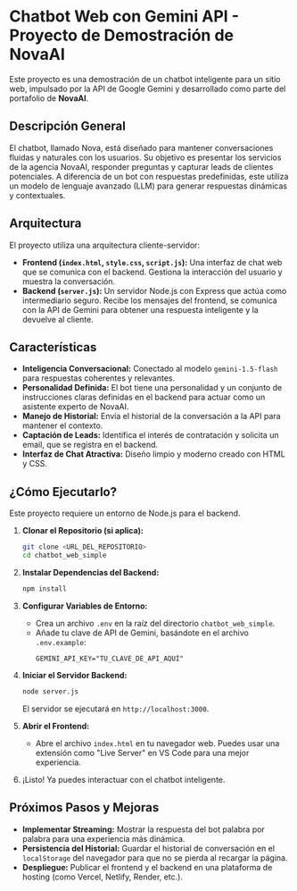 # Chatbot Web con Gemini API - Proyecto de Demostración de NovaAI

Este proyecto es una demostración de un chatbot inteligente para un sitio web, impulsado por la API de Google Gemini y desarrollado como parte del portafolio de **NovaAI**.

## Descripción General

El chatbot, llamado Nova, está diseñado para mantener conversaciones fluidas y naturales con los usuarios. Su objetivo es presentar los servicios de la agencia NovaAI, responder preguntas y capturar leads de clientes potenciales. A diferencia de un bot con respuestas predefinidas, este utiliza un modelo de lenguaje avanzado (LLM) para generar respuestas dinámicas y contextuales.

## Arquitectura

El proyecto utiliza una arquitectura cliente-servidor:

-   **Frontend (`index.html`, `style.css`, `script.js`):** Una interfaz de chat web que se comunica con el backend. Gestiona la interacción del usuario y muestra la conversación.
-   **Backend (`server.js`):** Un servidor Node.js con Express que actúa como intermediario seguro. Recibe los mensajes del frontend, se comunica con la API de Gemini para obtener una respuesta inteligente y la devuelve al cliente.

## Características

-   **Inteligencia Conversacional:** Conectado al modelo `gemini-1.5-flash` para respuestas coherentes y relevantes.
-   **Personalidad Definida:** El bot tiene una personalidad y un conjunto de instrucciones claras definidas en el backend para actuar como un asistente experto de NovaAI.
-   **Manejo de Historial:** Envía el historial de la conversación a la API para mantener el contexto.
-   **Captación de Leads:** Identifica el interés de contratación y solicita un email, que se registra en el backend.
- **Interfaz de Chat Atractiva:** Diseño limpio y moderno creado con HTML y CSS.

## ¿Cómo Ejecutarlo?

Este proyecto requiere un entorno de Node.js para el backend.

1.  **Clonar el Repositorio (si aplica):**
    ```bash
    git clone <URL_DEL_REPOSITORIO>
    cd chatbot_web_simple
    ```

2.  **Instalar Dependencias del Backend:**
    ```bash
    npm install
    ```

3.  **Configurar Variables de Entorno:**
    -   Crea un archivo `.env` en la raíz del directorio `chatbot_web_simple`.
    -   Añade tu clave de API de Gemini, basándote en el archivo `.env.example`:
        ```
        GEMINI_API_KEY="TU_CLAVE_DE_API_AQUÍ"
        ```

4.  **Iniciar el Servidor Backend:**
    ```bash
    node server.js
    ```
    El servidor se ejecutará en `http://localhost:3000`.

5.  **Abrir el Frontend:**
    -   Abre el archivo `index.html` en tu navegador web. Puedes usar una extensión como "Live Server" en VS Code para una mejor experiencia.

6.  ¡Listo! Ya puedes interactuar con el chatbot inteligente.

## Próximos Pasos y Mejoras

-   **Implementar Streaming:** Mostrar la respuesta del bot palabra por palabra para una experiencia más dinámica.
-   **Persistencia del Historial:** Guardar el historial de conversación en el `localStorage` del navegador para que no se pierda al recargar la página.
-   **Despliegue:** Publicar el frontend y el backend en una plataforma de hosting (como Vercel, Netlify, Render, etc.).
